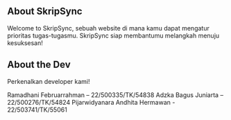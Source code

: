 ## About SkripSync

Welcome to SkripSync, sebuah website di mana kamu dapat mengatur prioritas tugas-tugasmu. SkripSync siap membantumu melangkah menuju kesuksesan!

## About the Dev

Perkenalkan developer kami!

Ramadhani Februarrahman – 22/500335/TK/54838 
Adzka Bagus Juniarta – 22/500276/TK/54824 
Pijarwidyanara Andhita Hermawan - 22/503741/TK/55061